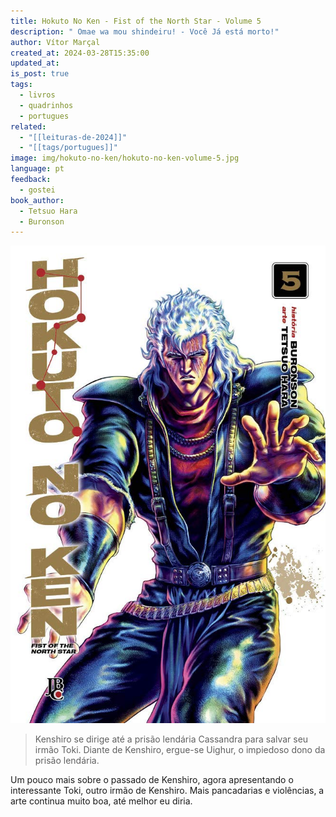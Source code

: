```yaml
---
title: Hokuto No Ken - Fist of the North Star - Volume 5
description: " Omae wa mou shindeiru! - Você Já está morto!"
author: Vítor Marçal
created_at: 2024-03-28T15:35:00
updated_at: 
is_post: true
tags:
  - livros
  - quadrinhos
  - portugues
related:
  - "[[leituras-de-2024]]"
  - "[[tags/portugues]]"
image: img/hokuto-no-ken/hokuto-no-ken-volume-5.jpg
language: pt
feedback:
  - gostei
book_author:
  - Tetsuo Hara
  - Buronson
---
```


![hokuto-no-ken-volume-5](img/hokuto-no-ken/hokuto-no-ken-volume-5.jpg)

> Kenshiro se dirige até a prisão lendária Cassandra para salvar seu irmão Toki. Diante de Kenshiro, ergue-se Uighur, o impiedoso dono da prisão lendária.

Um pouco mais sobre o passado de Kenshiro, agora apresentando o interessante Toki, outro irmão de Kenshiro. Mais pancadarias e violências, a arte continua muito boa, até melhor eu diria.